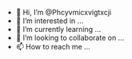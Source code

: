 - 👋 Hi, I’m @Phcyvmicxvigtxcji
- 👀 I’m interested in ...
- 🌱 I’m currently learning ...
- 💞️ I’m looking to collaborate on ...
- 📫 How to reach me ...

<!---
Phcyvmicxvigtxcji/Phcyvmicxvigtxcji is a ✨ special ✨ repository because its `README.md` (this file) appears on your GitHub profile.
You can click the Preview link to take a look at your changes.
--->
